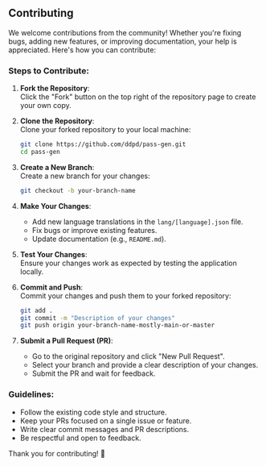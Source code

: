 ## Contributing  
We welcome contributions from the community! Whether you're fixing bugs, adding new features, or improving documentation, your help is appreciated. Here's how you can contribute:

### Steps to Contribute:  

1. **Fork the Repository**:  
   Click the "Fork" button on the top right of the repository page to create your own copy.

2. **Clone the Repository**:  
   Clone your forked repository to your local machine:  
   ```bash
   git clone https://github.com/ddpd/pass-gen.git  
   cd pass-gen
   ```

3. **Create a New Branch**:  
   Create a new branch for your changes:  
   ```bash
   git checkout -b your-branch-name
   ```

4. **Make Your Changes**:  
   - Add new language translations in the `lang/[language].json` file.
   - Fix bugs or improve existing features.
   - Update documentation (e.g., `README.md`).

5. **Test Your Changes**:  
   Ensure your changes work as expected by testing the application locally.

6. **Commit and Push**:  
   Commit your changes and push them to your forked repository:  
   ```bash
   git add .  
   git commit -m "Description of your changes"  
   git push origin your-branch-name-mostly-main-or-master
   ```

7. **Submit a Pull Request (PR)**:  
   - Go to the original repository and click "New Pull Request".
   - Select your branch and provide a clear description of your changes.
   - Submit the PR and wait for feedback.

### Guidelines:
- Follow the existing code style and structure.
- Keep your PRs focused on a single issue or feature.
- Write clear commit messages and PR descriptions.
- Be respectful and open to feedback.

Thank you for contributing! 🚀

